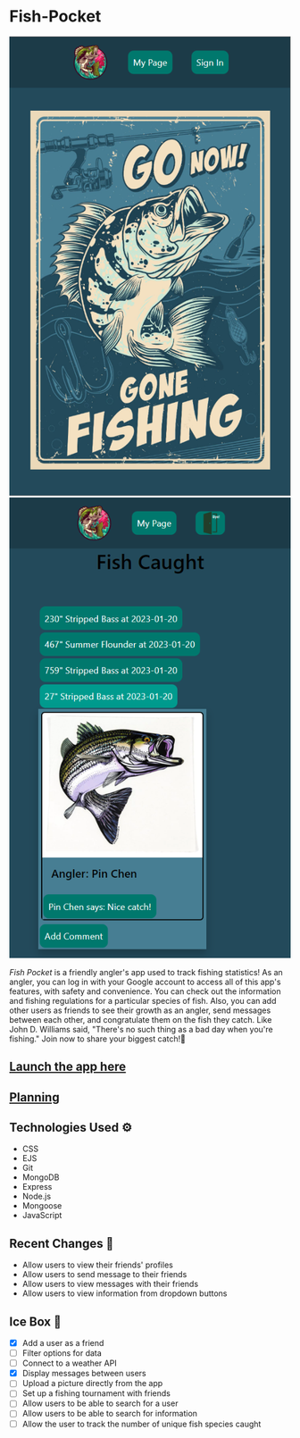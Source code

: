 # Fish-Pocket

![A screenshot of the home page.](./public/asserts/screenshots/homepage.png)
![A screenshot of the home page.](./public/asserts/screenshots/fishCaught.png)

*Fish Pocket* is a friendly angler's app used to track fishing statistics! As an angler, you can log in with your Google account to access all of this app's features, with safety and convenience. You can check out the information and fishing regulations for a particular species of fish. Also, you can add other users as friends to see their growth as an angler, send messages between each other, and congratulate them on the fish they catch.
Like John D. Williams said, "There's no such thing as a bad day when you're fishing." 
Join now to share your biggest catch!🎣


## [Launch the app here](https://fish-pocket.fly.dev/)
## [Planning](https://trello.com/b/TeBm9hgQ/fish-pockect)

## Technologies Used ⚙️

- CSS
- EJS
- Git
- MongoDB
- Express
- Node.js
- Mongoose
- JavaScript

## Recent Changes 🧹

- Allow users to view their friends' profiles
- Allow users to send message to their friends
- Allow users to view messages with their friends
- Allow users to view information from dropdown buttons

## Ice Box 🧊

- [x] Add a user as a friend
- [ ] Filter options for data
- [ ] Connect to a weather API
- [x] Display messages between users
- [ ] Upload a picture directly from the app
- [ ] Set up a fishing tournament with friends
- [ ] Allow users to be able to search for a user
- [ ] Allow users to be able to search for information
- [ ] Allow the user to track the number of unique fish species caught